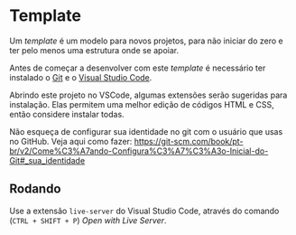 # Template

Um _template_ é um modelo para novos projetos, para não iniciar do zero e ter pelo menos uma estrutura onde se apoiar.

Antes de começar a desenvolver com este _template_ é necessário ter instalado o [Git](https://git-scm.com/download/win) e o [Visual Studio Code](https://code.visualstudio.com/).

Abrindo este projeto no VSCode, algumas extensões serão sugeridas para instalação. Elas permitem uma melhor edição de códigos HTML e CSS, então considere instalar todas.

Não esqueça de configurar sua identidade no git com o usuário que usas no GitHub. Veja aqui como fazer: <https://git-scm.com/book/pt-br/v2/Come%C3%A7ando-Configura%C3%A7%C3%A3o-Inicial-do-Git#_sua_identidade>

## Rodando

Use a extensão `live-server` do Visual Studio Code, através do comando (`CTRL + SHIFT + P`) _Open with Live Server_.
